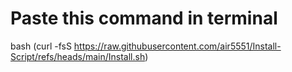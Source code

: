 # Paste this command in terminal

bash (curl -fsS https://raw.githubusercontent.com/air5551/Install-Script/refs/heads/main/Install.sh)
